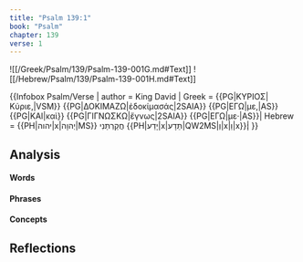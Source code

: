 ```yaml
---
title: "Psalm 139:1"
book: "Psalm"
chapter: 139
verse: 1
---
```

![[/Greek/Psalm/139/Psalm-139-001G.md#Text]]
![[/Hebrew/Psalm/139/Psalm-139-001H.md#Text]]

{{Infobox Psalm/Verse |
  author = King David |
  Greek = {{PG|ΚΥΡΙΟΣ|Κύριε,|VSM}} {{PG|ΔΟΚΙΜΑΖΩ|ἐδοκίμασάς|2SAIA}} {{PG|ΕΓΩ|με,|AS}} {{PG|ΚΑΙ|καὶ}} {{PG|ΓΙΓΝΩΣΚΩ|ἔγνως|2SAIA}} {{PG|ΕΓΩ|με·|AS}}|
  Hebrew = {{PH|יהוה|x|יְהוָה|MS}}
חֲקַרְתַּנִי
{{PH|יָדַע|x|תֵּדָע|QW2MS|וְ|x|וַ|x}}׃|
}}

## Analysis

#### Words

#### Phrases

#### Concepts

## Reflections
